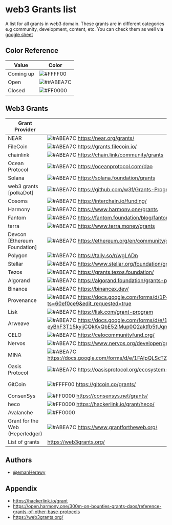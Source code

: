 
# web3 Grants list

A list for all grants in web3 domain. These grants are in different categories e.g community, development, content, etc.
You can check them as well via [google sheet](https://docs.google.com/spreadsheets/d/1GL87k2zfW6HKiqtGHmq2t6Dsy1Q4X1_HzKH8p0fI58Y/edit?usp=sharing) 
## Color Reference

|    Value          | Color                                                                |
| ----------------- | ------------------------------------------------------------------ |
| Coming up | ![#FFFF00](https://via.placeholder.com/10/FFFF00?text=+)  |
| Open | ![##ABEA7C](https://via.placeholder.com/10/ABEA7C?text=+)  |
| Closed| ![#FF0000](https://via.placeholder.com/10/FF0000?text=+) |

## Web3 Grants 

| Grant Provider             | link                                                                |  category       |commnet            | extra links       |
| ----------------- | ------------------------------------------------------------------ | ------------------|------------------------|------------------|
| NEAR| ![#ABEA7C](https://via.placeholder.com/10/ABEA7C?text=+) https://near.org/grants/| |   |   |
| FileCoin| ![#ABEA7C](https://via.placeholder.com/10/ABEA7C?text=+) https://grants.filecoin.io/	| |   |   |
| chainlink| ![#ABEA7C](https://via.placeholder.com/10/ABEA7C?text=+) https://chain.link/community/grants	| |   |   |
| Ocean Protocol| ![#ABEA7C](https://via.placeholder.com/10/ABEA7C?text=+) https://oceanprotocol.com/dao	| |   |   |
| Solana| ![#ABEA7C](https://via.placeholder.com/10/ABEA7C?text=+) https://solana.foundation/grants| |   |   |
| web3 grants [polkaDot]| ![#ABEA7C](https://via.placeholder.com/10/ABEA7C?text=+) https://github.com/w3f/Grants-Program/| |   |  https://web3.foundation/grants/	 |
| Cosoms| ![#ABEA7C](https://via.placeholder.com/10/ABEA7C?text=+) https://interchain.io/funding/	| |   |   |
| Harmony| ![#ABEA7C](https://via.placeholder.com/10/ABEA7C?text=+) 	https://www.harmony.one/grants| |   |   |
| Fantom| ![#ABEA7C](https://via.placeholder.com/10/ABEA7C?text=+) https://fantom.foundation/blog/fantom-incentive-program-how-to-apply/| DeFi|   |   |
| terra| ![#ABEA7C](https://via.placeholder.com/10/ABEA7C?text=+) https://www.terra.money/grants	| |   |   |
| Devcon [Ethereum Foundation]| ![#ABEA7C](https://via.placeholder.com/10/ABEA7C?text=+) https://ethereum.org/en/community/grants/| |   |   |
| Polygon| ![#ABEA7C](https://via.placeholder.com/10/ABEA7C?text=+) https://tally.so/r/wgLADn| |   | https://www.polygongrantshackathon.com/	  |
| Stellar| ![#ABEA7C](https://via.placeholder.com/10/ABEA7C?text=+) https://www.stellar.org/foundation/grants-and-funding| |   |   |
| Tezos| ![#ABEA7C](https://via.placeholder.com/10/ABEA7C?text=+) https://grants.tezos.foundation/| |   |   |
| Algorand| ![#ABEA7C](https://via.placeholder.com/10/ABEA7C?text=+) https://algorand.foundation/grants-program| |   |   |
| Binance | ![#ABEA7C](https://via.placeholder.com/10/ABEA7C?text=+) https://binancex.dev/	| |   |   |
| Provenance| ![#ABEA7C](https://via.placeholder.com/10/ABEA7C?text=+) https://docs.google.com/forms/d/1P4GPJ4EZk96SNO0-5yJtZvZmC9aoX39E1f3Man_8vJw/viewform?ts=60ef0ce9&edit_requested=true| |   |   		https://provenance.io/grants|
| Lisk| ![#ABEA7C](https://via.placeholder.com/10/ABEA7C?text=+) https://lisk.com/grant-program| |   |   |
| Arweave| ![#ABEA7C](https://via.placeholder.com/10/ABEA7C?text=+) 	https://docs.google.com/forms/d/e/1FAIpQLSdvS-eyBhF3T15kyijCQkKvQbE52iMup0Q2aktfb5tUqnNHhQ/viewform	| |   |   |
| CELO| ![#ABEA7C](https://via.placeholder.com/10/ABEA7C?text=+) https://celocommunityfund.org/| |   |  https://celo.org/community#fund	 |
| Nervos| ![#ABEA7C](https://via.placeholder.com/10/ABEA7C?text=+) https://www.nervos.org/developer/grants| Infrastructure |   |   |
| MINA| ![#ABEA7C](https://via.placeholder.com/10/ABEA7C?text=+)https://docs.google.com/forms/d/e/1FAIpQLScTZfddpuVj8R0psE27fMRTTHRFVIsdCvPYsqwrCGXsdflkDw/viewform	| |   |   |
| Oasis Protocol| ![#ABEA7C](https://via.placeholder.com/10/ABEA7C?text=+) https://oasisprotocol.org/ecosystem-grants| |   |   https://oasisfoundation.typeform.com/to/HtYql2aN?typeform-source=oasisprotocol.org|
| GitCoin| ![#FFFF00](https://via.placeholder.com/10/FFFF00?text=+) https://gitcoin.co/grants/| community dev |   |   |
| ConsenSys | ![#FF0000](https://via.placeholder.com/10/FF0000?text=+) 	https://consensys.net/grants/	 |    |   |  |
| heco | ![#FF0000](https://via.placeholder.com/10/FF0000?text=+) 	https://hackerlink.io/grant/heco/	 |    |   |  |
| Avalanche | ![#FF0000](https://via.placeholder.com/10/FF0000?text=+) 	 	 |    |   |  |
| Grant for the Web (Heperledger) | ![#ABEA7C](https://via.placeholder.com/10/ABEA7C?text=+) 	 	https://www.grantfortheweb.org/		 |    |   |  |
| List of grants | https://web3grants.org/	 	 	 |    |   |  |

## Authors

- [@emanHerawy](https://www.github.com/emanherawy)


## Appendix
 
- https://hackerlink.io/grant
- https://open.harmony.one/300m-on-bounties-grants-daos/reference-grants-of-other-base-protocols
- https://web3grants.org/

